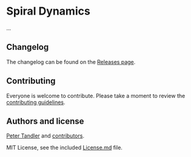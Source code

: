 # Spiral Dynamics

...

## Changelog

The changelog can be found on the [Releases page](/releases).

## Contributing

Everyone is welcome to contribute. Please take a moment to review the [contributing guidelines](Contributing.md).

## Authors and license

[Peter Tandler](https://peter.tandlers.de) and [contributors](/graphs/contributors).

MIT License, see the included [License.md](License.md) file.
